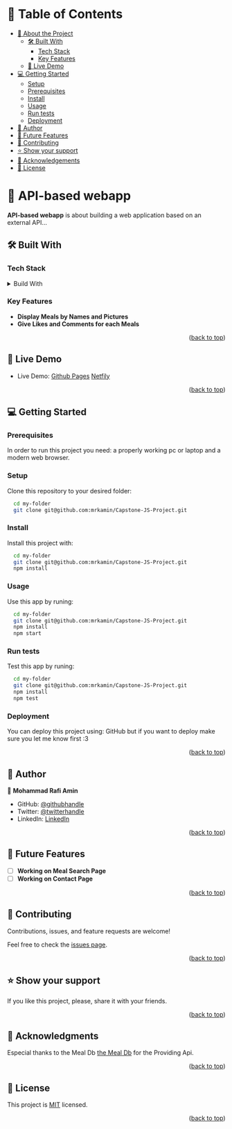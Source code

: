<a name="readme-top"></a>

# 📗 Table of Contents

- [📖 About the Project](#about-project)
  - [🛠 Built With](#built-with)
    - [Tech Stack](#tech-stack)
    - [Key Features](#key-features)
  - [🚀 Live Demo](#live-demo)
- [💻 Getting Started](#getting-started)
  - [Setup](#setup)
  - [Prerequisites](#prerequisites)
  - [Install](#install)
  - [Usage](#usage)
  - [Run tests](#run-tests)
  - [Deployment](#deployment)
- [👥 Author](#author)
- [🔭 Future Features](#future-features)
- [🤝 Contributing](#contributing)
- [⭐️ Show your support](#support)
- [🙏 Acknowledgements](#acknowledgements)
- [📝 License](#license)

# 📖 API-based webapp <a name="about-project"></a>

**API-based webapp**  is about building a web application based on an external API...

## 🛠 Built With <a name="built-with"></a>

### Tech Stack <a name="tech-stack"></a>

<details>
  <summary>Build With</summary>
  <ul>
    <li><a href="https://html.com/">HTML</a></li>
    <li><a href="https://developer.mozilla.org/en-US/docs/Web/CSS">CSS</a></li>
    <li><a href="https://www.javascript.com/">JavaScript</a></li>
    <li><a href="https://themealdb.com">The Meal db API</a></li>
  </ul>
</details>

### Key Features <a name="key-features"></a>

- **Display Meals by Names and Pictures**
- **Give Likes and Comments for each Meals**

<p align="right">(<a href="#readme-top">back to top</a>)</p>

## 🚀 Live Demo <a name="live-demo"></a>

 - Live Demo: 
 [Github Pages](https://mrkamin.github.io/Capstone-JS-Project/dist/)
 [Netfily](https://visionary-kashata-b7fbc5.netlify.app/)

<p align="right">(<a href="#readme-top">back to top</a>)</p>


## 💻 Getting Started <a name="getting-started"></a>

### Prerequisites

In order to run this project you need: a properly working pc or laptop and a modern web browser.

### Setup

Clone this repository to your desired folder:

```sh
  cd my-folder
  git clone git@github.com:mrkamin/Capstone-JS-Project.git
```

### Install

Install this project with:

```sh
  cd my-folder
  git clone git@github.com:mrkamin/Capstone-JS-Project.git
  npm install
```

### Usage

Use this app by runing:

```sh
  cd my-folder
  git clone git@github.com:mrkamin/Capstone-JS-Project.git
  npm install
  npm start
```

### Run tests

Test this app by runing:

```sh
  cd my-folder
  git clone git@github.com:mrkamin/Capstone-JS-Project.git
  npm install
  npm test
```

### Deployment

You can deploy this project using: GitHub but if you want to deploy make sure you let me know first :3

<p align="right">(<a href="#readme-top">back to top</a>)</p>

## 👥 Author <a name="author"></a>

👤 **Mohammad Rafi Amin**

- GitHub: [@githubhandle](https://github.com/mrkamin)
- Twitter: [@twitterhandle](https://twitter.com/Mohamma63974237)
- LinkedIn: [LinkedIn](https://www.linkedin.com/in/mohammad-rafi-amin-63b4319b/)

<p align="right">(<a href="#readme-top">back to top</a>)</p>

## 🔭 Future Features <a name="future-features"></a>

- [ ] **Working on Meal Search Page**
- [ ] **Working on Contact Page**

<p align="right">(<a href="#readme-top">back to top</a>)</p>

## 🤝 Contributing <a name="contributing"></a>

Contributions, issues, and feature requests are welcome!

Feel free to check the [issues page](https://github.com/mrkamin/Capstone-JS-Project/issues).

<p align="right">(<a href="#readme-top">back to top</a>)</p>

## ⭐️ Show your support <a name="support"></a>

If you like this project, please, share it with your friends.

<p align="right">(<a href="#readme-top">back to top</a>)</p>

## 🙏 Acknowledgments <a name="acknowledgements"></a>

Especial thanks to the Meal Db [the Meal Db](https://themealdb.com) for the Providing Api.

<p align="right">(<a href="#readme-top">back to top</a>)</p>

## 📝 License <a name="license"></a>

This project is [MIT]() licensed.

<p align="right">(<a href="#readme-top">back to top</a>)</p>
